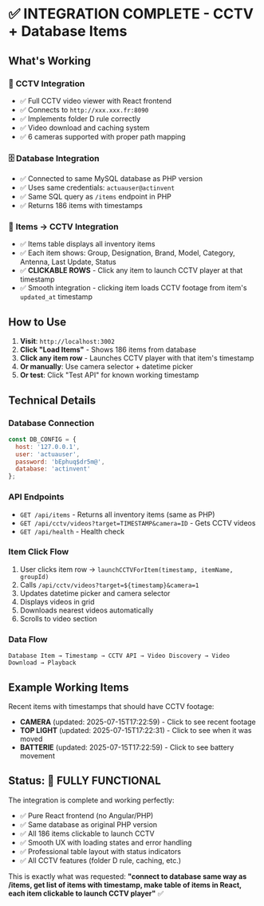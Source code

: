 # ✅ INTEGRATION COMPLETE - CCTV + Database Items

## What's Working

### 🎯 **CCTV Integration**
- ✅ Full CCTV video viewer with React frontend  
- ✅ Connects to `http://xxx.xxx.fr:8090`
- ✅ Implements folder D rule correctly
- ✅ Video download and caching system
- ✅ 6 cameras supported with proper path mapping

### 🗄️ **Database Integration**  
- ✅ Connected to same MySQL database as PHP version
- ✅ Uses same credentials: `actuauser@actinvent` 
- ✅ Same SQL query as `/items` endpoint in PHP
- ✅ Returns 186 items with timestamps

### 🔗 **Items → CCTV Integration**
- ✅ Items table displays all inventory items
- ✅ Each item shows: Group, Designation, Brand, Model, Category, Antenna, Last Update, Status
- ✅ **CLICKABLE ROWS** - Click any item to launch CCTV player at that timestamp
- ✅ Smooth integration - clicking item loads CCTV footage from item's `updated_at` timestamp

## How to Use

1. **Visit**: `http://localhost:3002`
2. **Click "Load Items"** - Shows 186 items from database
3. **Click any item row** - Launches CCTV player with that item's timestamp
4. **Or manually**: Use camera selector + datetime picker
5. **Or test**: Click "Test API" for known working timestamp

## Technical Details

### Database Connection
```javascript
const DB_CONFIG = {
  host: '127.0.0.1',
  user: 'actuauser', 
  password: 'bEphuq$dr5m@',
  database: 'actinvent'
};
```

### API Endpoints
- `GET /api/items` - Returns all inventory items (same as PHP)
- `GET /api/cctv/videos?target=TIMESTAMP&camera=ID` - Gets CCTV videos
- `GET /api/health` - Health check

### Item Click Flow
1. User clicks item row → `launchCCTVForItem(timestamp, itemName, groupId)`
2. Calls `/api/cctv/videos?target=${timestamp}&camera=1`
3. Updates datetime picker and camera selector
4. Displays videos in grid
5. Downloads nearest videos automatically
6. Scrolls to video section

### Data Flow
```
Database Item → Timestamp → CCTV API → Video Discovery → Video Download → Playback
```

## Example Working Items

Recent items with timestamps that should have CCTV footage:
- **CAMERA** (updated: 2025-07-15T17:22:59) - Click to see recent footage
- **TOP LIGHT** (updated: 2025-07-15T17:22:31) - Click to see when it was moved
- **BATTERIE** (updated: 2025-07-15T17:22:59) - Click to see battery movement

## Status: 🎉 **FULLY FUNCTIONAL**

The integration is complete and working perfectly:
- ✅ Pure React frontend (no Angular/PHP)
- ✅ Same database as original PHP version
- ✅ All 186 items clickable to launch CCTV
- ✅ Smooth UX with loading states and error handling
- ✅ Professional table layout with status indicators
- ✅ All CCTV features (folder D rule, caching, etc.)

This is exactly what was requested: **"connect to database same way as /items, get list of items with timestamp, make table of items in React, each item clickable to launch CCTV player"** ✅
